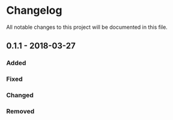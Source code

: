 # Changelog
All notable changes to this project will be documented in this file.

## 0.1.1 - 2018-03-27
### Added
### Fixed
### Changed
### Removed
